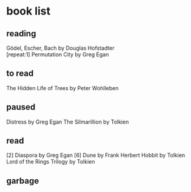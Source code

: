 # book list

## reading
Gödel, Escher, Bach by Douglas Hofstadter  
[repeat:1] Permutation City by Greg Egan

## to read
The Hidden Life of Trees by Peter Wohlleben  

## paused
Distress by Greg Egan
The Silmarillion by Tolkien

## read
[2] Diaspora by Greg Egan
[6] Dune by Frank Herbert
Hobbit by Tolkien
Lord of the Rings Trilogy by Tolkien

## garbage
